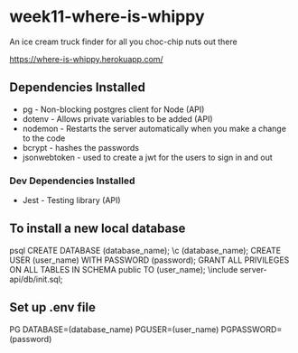 # week11-where-is-whippy

An ice cream truck finder for all you choc-chip nuts out there

https://where-is-whippy.herokuapp.com/

## Dependencies Installed

- pg - Non-blocking postgres client for Node (API)
- dotenv - Allows private variables to be added (API)
- nodemon - Restarts the server automatically when you make a change to the code
- bcrypt - hashes the passwords
- jsonwebtoken - used to create a jwt for the users to sign in and out

### Dev Dependencies Installed

- Jest - Testing library (API)

## To install a new local database

psql
CREATE DATABASE (database_name);
\c (database_name);
CREATE USER (user_name) WITH PASSWORD (password);
GRANT ALL PRIVILEGES ON ALL TABLES IN SCHEMA public TO (user_name);
\include server-api/db/init.sql;

## Set up .env file

PG DATABASE=(database_name)
PGUSER=(user_name)
PGPASSWORD=(password)
